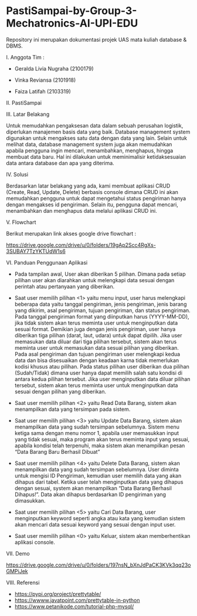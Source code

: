 # PastiSampai-by-Group-3-Mechatronics-AI-UPI-EDU
Repository ini merupakan dokumentasi projek UAS mata kuliah database &amp; DBMS.

I. Anggota Tim :

- Geralda Livia Nugraha (2100179)

- Vinka Reviansa (2101918)

- Faiza Latifah (2103319)

II. PastiSampai

III. Latar Belakang

  Untuk memudahkan pengaksesan data dalam sebuah perusahan logistik, diperlukan manajemen basis data yang baik. Database management system digunakan untuk mengakses satu data dengan data yang lain. Selain untuk melihat data, database management system juga akan memudahkan apabila pengguna ingin mencari, menambahkan, menghapus, hingga membuat data baru. Hal ini dilakukan untuk meminimalisir ketidaksesuaian data antara database dan apa yang diterima.

IV. Solusi

  Berdasarkan latar belakang yang ada, kami membuat aplikasi CRUD (Create, Read, Update, Delete) berbasis console dimana CRUD ini akan memudahkan pengguna untuk dapat mengetahui status pengiriman hanya dengan mengakses id pengiriman. Selain itu, pengguna dapat mencari, menambahkan dan menghapus data melalui aplikasi CRUD ini. 

V. Flowchart

Berikut merupakan link akses google drive flowchart :

https://drive.google.com/drive/u/0/folders/19gAp2Scc4RgXs-3SUBAY7TzYKTUdW1s6

VI. Panduan Penggunaan Aplikasi

- Pada tampilan awal, User akan diberikan 5 pilihan. Dimana pada setiap pilihan user akan diarahkan untuk melengkapi data sesuai dengan perintah atau pertanyaan yang diberikan.

- Saat user memilih pilihan <1> yaitu menu input, user harus melengkapi beberapa data yaitu tanggal pengiriman, jenis pengiriman, jenis barang yang dikirim, asal pengiriman, tujuan pengiriman, dan status pengiriman. Pada tanggal pengiriman format yang diinputkan  harus (YYYY-MM-DD), jika tidak sistem akan terus meminta user untuk menginputkan data sesuai format. Demikian juga dengan jenis pengiriman, user hanya diberikan tiga pilihan (darat, laut, udara) untuk dapat dipilih. Jika user memasukan data diluar dari tiga pilihan tersebut, sistem akan terus meminta user untuk memasukan data sesuai pilihan yang diberikan. Pada asal pengiriman dan tujuan pengiriman user melengkapi kedua data dan bisa disesuaikan dengan keadaan karna tidak memerlukan kodisi khusus atau pilihan. Pada status pilihan user diberikan dua pilihan (Sudah/Tidak) dimana user hanya dapat memilih salah satu kondisi di antara kedua pilihan tersebut. Jika user menginputkan data diluar pilihan tersebut, sistem akan terus meminta user untuk menginputkan data sesuai dengan pilihan yang diberikan.

- Saat user memilih pilihan <2> yaitu Read Data Barang, sistem akan menampilkan data yang tersimpan pada sistem.

- Saat user memilih pilihan <3> yaitu Update Data Barang, sistem akan menampilkan data yang sudah tersimpan sebelumnya. Sistem menu ketiga sama dengan menu nomor 1, apabila user memasukkan input yang tidak sesuai, maka program akan terus meminta input yang sesuai, apabila kondisi telah terpenuhi, maka sistem akan menampilkan pesan “Data Barang Baru Berhasil Dibuat”

- Saat user memilih pilihan <4> yaitu Delete Data Barang, sistem akan menampilkan data yang sudah tersimpan sebelumnya. User diminta untuk mengisi ID Pengiriman, kemudian user memilih data yang akan dihapus dari tabel. Ketika user telah menginputkan data yang dihapus dengan sesuai, system akan menampilkan “Data Barang Berhasil Dihapus!”. Data akan dihapus berdasarkan ID pengiriman yang dimasukkan.

- Saat user memilih pilihan <5> yaitu Cari Data Barang, user menginputkan keyword seperti angka atau kata yang kemudian sistem akan mencari data sesuai keyword yang sesuai dengan input user.

- Saat user memilih pilihan <0> yaitu Keluar, sistem akan memberhentikan aplikasi console.

VII. Demo

https://drive.google.com/drive/u/0/folders/197nsN_bXnJdPaCK3KVk3qq23oGMPiJek

VIII. Referensi

- https://pypi.org/project/prettytable/
- https://wwww.javatpoint.com/prettytable-in-python
- https://www.petanikode.com/tutorial-php-mysql/
